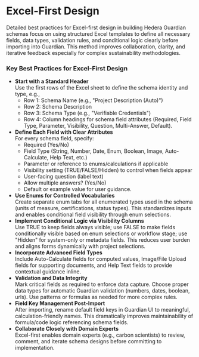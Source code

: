 # Excel-First Design

Detailed best practices for Excel-first design in building Hedera Guardian schemas focus on using structured Excel templates to define all necessary fields, data types, validation rules, and conditional logic clearly before importing into Guardian. This method improves collaboration, clarity, and iterative feedback especially for complex sustainability methodologies.

### Key Best Practices for Excel-First Design

* **Start with a Standard Header**\
  Use the first rows of the Excel sheet to define the schema identity and type, e.g.,
  * Row 1: Schema Name (e.g., "Project Description (Auto)")
  * Row 2: Schema Description
  * Row 3: Schema Type (e.g., "Verifiable Credentials")
  * Row 4: Column headings for schema field attributes (Required, Field Type, Parameter, Visibility, Question, Multi-Answer, Default).
* **Define Each Field with Clear Attributes**\
  For every schema field, specify:
  * Required (Yes/No)
  * Field Type (String, Number, Date, Enum, Boolean, Image, Auto-Calculate, Help Text, etc.)
  * Parameter or reference to enums/calculations if applicable
  * Visibility setting (TRUE/FALSE/Hidden) to control when fields appear
  * User-facing question (label text)
  * Allow multiple answers? (Yes/No)
  * Default or example value for user guidance.
* **Use Enums for Controlled Vocabularies**\
  Create separate enum tabs for all enumerated types used in the schema (units of measure, certifications, status types). This standardizes inputs and enables conditional field visibility through enum selections.
* **Implement Conditional Logic via Visibility Columns**\
  Use TRUE to keep fields always visible; use FALSE to make fields conditionally visible based on enum selections or workflow stage; use "Hidden" for system-only or metadata fields. This reduces user burden and aligns forms dynamically with project selections.
* **Incorporate Advanced Field Types**\
  Include Auto-Calculate fields for computed values, Image/File Upload fields for supporting documents, and Help Text fields to provide contextual guidance inline.
* **Validation and Data Integrity**\
  Mark critical fields as required to enforce data capture. Choose proper data types for automatic Guardian validation (numbers, dates, boolean, urls). Use patterns or formulas as needed for more complex rules.
* **Field Key Management Post-Import**\
  After importing, rename default field keys in Guardian UI to meaningful, calculation-friendly names. This dramatically improves maintainability of formula/code logic referencing schema fields.
* **Collaborate Closely with Domain Experts**\
  Excel-first enables domain experts (e.g., carbon scientists) to review, comment, and iterate schema designs before committing to implementation.
